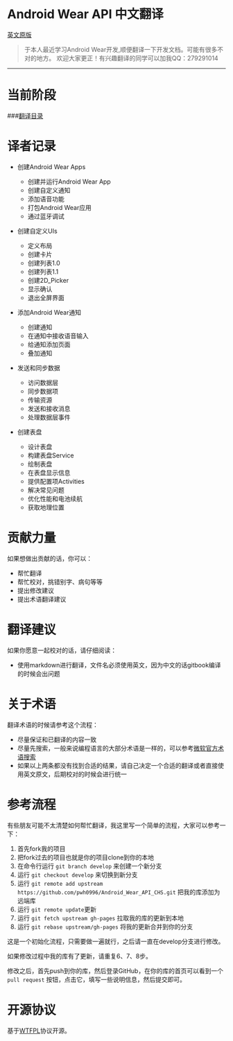 ﻿Android Wear API 中文翻译
=============================================

[英文原版](https://developer.android.com/training/building-wearables.html)

> 于本人最近学习Android Wear开发,顺便翻译一下开发文档。可能有很多不对的地方。
欢迎大家更正！有兴趣翻译的同学可以加我QQ：279291014

---

# 当前阶段

###[翻译目录][1]

# 译者记录

* 创建Android Wear Apps
    * 创建并运行Android Wear App
    * 创建自定义通知
    * 添加语音功能
    * 打包Android Wear应用
    * 通过蓝牙调试

* 创建自定义UIs
    * 定义布局
    * 创建卡片
    * 创建列表1.0
    * 创建列表1.1
    * 创建2D_Picker
    * 显示确认
    * 退出全屏界面

* 添加Android Wear通知
    * 创建通知
    * 在通知中接收语音输入
    * 给通知添加页面
    * 叠加通知

* 发送和同步数据
    * 访问数据层
    * 同步数据项
    * 传输资源
    * 发送和接收消息
    * 处理数据层事件

* 创建表盘 
    * 设计表盘 
    * 构建表盘Service
    * 绘制表盘
    * 在表盘显示信息
    * 提供配置项Activities
    * 解决常见问题
    * 优化性能和电池续航
    * 获取地理位置

# 贡献力量

如果想做出贡献的话，你可以：

- 帮忙翻译
- 帮忙校对，挑错别字、病句等等
- 提出修改建议
- 提出术语翻译建议

# 翻译建议

如果你愿意一起校对的话，请仔细阅读：

- 使用markdown进行翻译，文件名必须使用英文，因为中文的话gitbook编译的时候会出问题

# 关于术语

翻译术语的时候请参考这个流程：

- 尽量保证和已翻译的内容一致
- 尽量先搜索，一般来说编程语言的大部分术语是一样的，可以参考[微软官方术语搜索](http://www.microsoft.com/Language/zh-cn/Search.aspx)
- 如果以上两条都没有找到合适的结果，请自己决定一个合适的翻译或者直接使用英文原文，后期校对的时候会进行统一

# 参考流程

有些朋友可能不太清楚如何帮忙翻译，我这里写一个简单的流程，大家可以参考一下：

1. 首先fork我的项目
2. 把fork过去的项目也就是你的项目clone到你的本地
3. 在命令行运行 `git branch develop` 来创建一个新分支
4. 运行 `git checkout develop` 来切换到新分支
5. 运行 `git remote add upstream https://github.com/pwh0996/Android_Wear_API_CHS.git` 把我的库添加为远端库
6. 运行 `git remote update`更新
7. 运行 `git fetch upstream gh-pages` 拉取我的库的更新到本地
8. 运行 `git rebase upstream/gh-pages` 将我的更新合并到你的分支

这是一个初始化流程，只需要做一遍就行，之后请一直在develop分支进行修改。

如果修改过程中我的库有了更新，请重复6、7、8步。

修改之后，首先push到你的库，然后登录GitHub，在你的库的首页可以看到一个 `pull request` 按钮，点击它，填写一些说明信息，然后提交即可。


# 开源协议
基于[WTFPL](http://en.wikipedia.org/wiki/WTFPL)协议开源。


  [1]: https://github.com/pwh0996/Android_Wear_API_CHS/blob/master/Building_Apps_for_Wearables/index.md
